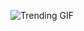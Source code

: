 ![Trending GIF](https://media4.giphy.com/media/v1.Y2lkPThiYjIxNzcyb2YyNWtkb2IwOHNha3ZhYXhlZXZxeDExOWFhazludjlmaHh3eHdqcyZlcD12MV9naWZzX3NlYXJjaCZjdD1n/bGgsc5mWoryfgKBx1u/giphy.gif)
